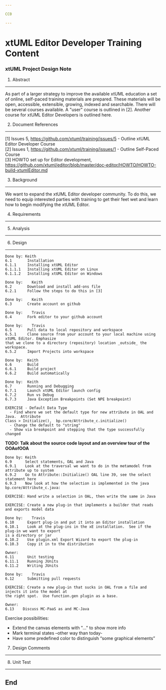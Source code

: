 ```yaml
---

CC0

---
```


# xtUML Editor Developer Training Content
### xtUML Project Design Note


1. Abstract
-----------
As part of a larger strategy to improve the available xtUML education a
set of online, self-paced training materials are prepared.  These materials
will be open, accessible, extensible, growing, indexed and searchable.
There will be several courses available.  A "user" course is outlined in [2]. Another
course for xtUML Editor Developers is outlined here.

2. Document References
----------------------
[1] Issues 5, https://github.com/xtuml/training/issues/5 -
    Outline xtUML Editor Developer Course  
[2] Issues 1, https://github.com/xtuml/training/issues/1 -
    Outline Self-Paced Course  
[3] HOWTO set up for Editor development, https://github.com/xtuml/editor/blob/master/doc-editor/HOWTO/HOWTO-build-xtumlEditor.md  

3. Background
-------------
We want to expand the xtUML Editor developer community.  To do this, we need to equip
interested parties with training to get their feet wet and learn how to begin modifying 
the xtUML Editor.

4. Requirements
---------------

5. Analysis
-----------

6. Design
---------
```
Done by: Keith
6.1       Installation  
6.1.1     Installing xtUML Editor  
6.1.1.1   Installing xtUML Editor on Linux  
6.1.1.2   Installing xtUML Editor on Windows  
```
```
Done by:    Keith
6.2       Download and install add-ons file
6.2.1     Follow the steps to do this in [3]  
```
```
Done by:    Keith
6.3       Create account on github
```
```
Done by:    Travis  
6.4       Fork editor to your github account  
```
```
Done by:    Travis
6.5       Pull data to local repository and workspace  
6.5.1     Clone source from your account to your local machine using xtUML Editor. Emphasize
that we clone to a directory (repository) location _outside_ the workspace.  
6.5.2     Import Projects into workspace  
```
```
Done by:  Keith
6.6       Build   
6.6.1     Build project  
6.6.2     Build automatically  
```
```
Done by:  Keith 
6.7       Running and Debugging    
6.7.1     Launch xtUML Editor launch config  
6.7.2     Run vs Debug  
6.7.3     Java Exception Breakpoints (Set NPE breakpoint)  
```
```
EXERCISE - Default Data Type  
  - Find where we set the default type for new attribute in OAL and Java.  Attribute
Class > Initialize(),  bp.core/Attribute_c.initialize()  
  - Change the default to "string"   
  - Show via breakpoint and stepping that the type successfully changed  
```

__TODO: Talk about the source code layout and an overview tour of the OOAofOOA__

```
Done by: Keith
6.9      Select statements, OAL and Java   
6.9.1    Look at the traversal we want to do in the metamodel from attribute up to system  
6.9.2    Go to Attribute::Initialize() OAL line 39, see the select statement here    
6.9.3    Now look at how the selection is implemented in the java bp.core/Attribute_c.java:  
```
```
EXERCISE: Hand write a selection in OAL, then write the same in Java
```
```
EXERCISE: Create a new plug-in that implements a builder that reads and exports model data
```
```
Done by:    Travis
6.10      Export plug-in and put it into an Editor installation  
6.10.1    Look at the plug-ins in the xE installation.  See if the plug-in we want to export
is a directory or jar  
6.10.2    Use plugin.xml Export Wizard to export the plug-in  
6.10.3    Copy it in to the distribution  
```
```
Owner: 
6.11      Unit testing  
6.11.1    Running JUnits
6.11.2    Writing JUnits
```
```
Done by:    Travis
6.12      Submitting pull requests
```
```
EXERCISE: Create a new plug-in that sucks in OAL from a file and injects it into the model at 
the right spot.  Use function.gen plugin as a base.
```
```
Owner: 
6.13    Discuss MC-PaaS as and MC-Java
```
Exercise possibilities:
- Extend the canvas elements with "..." to show more info
- Mark terminal states –other way than today-
- Have some predefined color to distinguish “some graphical elements”


7. Design Comments
------------------

8. Unit Test
------------

End
---
